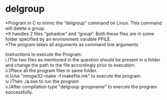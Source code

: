 # delgroup

*Program in C to mimic the “delgroup” command on Linux. This command will delete a group. <br />
*It handles 2 files “gshadow” and “group”. Both these files are in some folder 
  specified by an environment variable PFILE. <br />
*The program takes all arguments as command line arguments<br />

Instructions to execute the Program:<br />
i.)The two files as mentioned in the question should be present in a folder and change the path to the file accordingly prior to execution.<br />
ii.)Place all the program files in same folder.<br />
iii.)Use "mingw32-make -f makefile.mk" to execute the program.<br />
iv.)Then ./a.exe to run the program<br />
v.)After compilation type "delgroup groupname" to execute the program successfully.<br />
